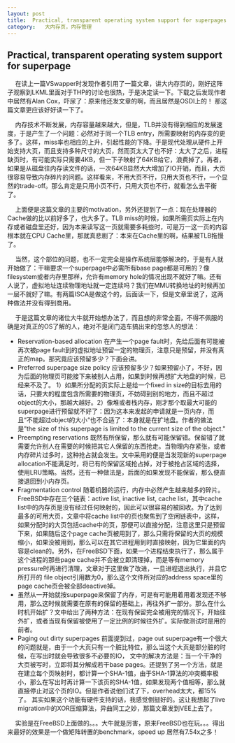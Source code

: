 ```yaml
---
layout: post
title:	Practical, transparent operating system support for superpages
category:	大内存页，内存管理
---
```

## Practical, transparent operating system support for superpage
&emsp; 在读上一篇VSwapper时发现作者引用了一篇文章，讲大内存页的，刚好这阵子观察到LKML里面对于THP的讨论也很热，于是决定读一下。下载之后发现作者中居然有Alan Cox，吓尿了：原来他还发文章的啊，而且居然是OSDI上的！ 那这篇文章更应该好好读一下了。

&emsp; 内存技术不断发展，内存容量越来越大，但是，TLB并没有得到相应的发展速度，于是产生了一个问题：必然对于同一个TLB entry，所需要映射的内存变的更多了。这样，miss率也相应的上升，引起性能的下降。于是现代处理从硬件上开始支持大页，而且支持多种尺寸的大页，然而页太大了也不好：太大了之后，进程缺页时，有可能实际只需要4KB，但一下子映射了64KB给它，浪费掉了。再者，如果是从磁盘往内存读文件的话，一次64KB显然大大增加了IO开销，而且，大页很容易导致内存碎片的问题。这样看来，不用大页不行，只用大页也不行，一个显然的trade-off。那么肯定是只用小页不行，只用大页也不行，就看怎么去平衡了。

&emsp; 上面便是这篇文章的主要的motivation，另外还提到了一点：现在处理器的Cache做的比以前好多了，也大多了。TLB miss的时候，如果所需页实际上在内存或者磁盘里还好，因为本来读写这一页就需要多耗些时，可是万一这一页的内容根本就在CPU Cache里，那就真悲剧了：本来在Cache里的啊，结果被TLB拖慢了。

&emsp; 当然，这个部位的问题，也不一定完全是操作系统层能够解决的，于是有人就开始做了：干嘛要求一个superpage中必需所有base page都是可用的？像filesystem或者内存里那样，允许有memory hole的情况出现不就好了嘛。还有人说了，虚拟地址连续物理地址就一定连续吗？我们在MMU转换地址的时候再加一层不就好了嘛。有两篇ISCA是做这个的，后面读一下，但是文章里说了，这两种做法并没有得到商用。

&emsp; 于是这篇文章的诸位大牛就开始想办法了，而且想的非常全面，不得不佩服的确是对真正的OS了解的人，绝对不是闭门造车搞出来的忽悠人的想法：

- Reservation-based allocation   在产生一个page fault时，先给后面有可能被再次被page fault到的虚拟地址预留一定的物理页，注意只是预留，并没有真正的map。那究竟应该预留多少？下面会讲。
- Preferred superpage size policy  应该预留多少？如果预留小了，不好，因为后面的物理页可能接下来被别人占用，如果到时候再想扩大地盘的时候，已经来不及了。 1）如果所分配的页实际上是给一个fixed in size的目标去用的话，只要大的程度包含所需要的物理页，不妨碍到别的地方，而且不超过object的大小，那越大越好。2）像堆或者栈内存，刚才那个取最大可能的superpage进行预留就不好了：因为这本来发起的申请就是一页内存，而且“不能超过object的大小“也不合适了：本身就是在扩地盘。作者的做法是”the size of this superpage is limited to the current size of the object."
- Preempting reservations  既然有所保留，那么就有可能保留错。保留错了就需要允许别人在需要的时候把其它人保留的东西抢走。当物理内存紧张，或者内存碎片过多时，这种抢占就会发生。文中采用的便是当发现新的superpage allocation不能满足时，将已有的保留区域抢占掉，对于被抢占区域的选择，使用LRU策略。当然，还有一种做法是，后面的如果发现不能保留，那么便直接退回到小内存页。
-  Fragmentation control 随着机器的运行，内存中必然产生越来越多的碎片。 FreeBSD中存在三个链表：active list, inactive list, cache list，其中cache list中的内存页是没有经过任何映射的，因此可以很容易的被回收。为了达到最多的可用大页，文章中将cache list中的页也聚焦到了空闲链表中，这样，如果分配时的大页包括cache中的页，那便可以直接分配，注意这里只是预留下来，如果随后这个page cache页被用到了，那么只需将保留的大页的规模缩小，如果没被用到，那么可以在其它进程用到时直接映射，因为它里面的内容是clean的。另外，在FreeBSD下面，如果一个进程结束执行了，那么属于这个进程的那些page cache并不会被立即清理掉，而是等有memory pressure时再进行清理，文章对于这里做了改进，一旦进程退出执行，并且它所打开的 file object引用数为0，那么这个文件所对应的address space里的page cache页会被全部deactive掉。
- 虽然从一开始就按superpage来保留了内存，可是有可能用着用着发现还不够用，那么这时候就需要在原有的保留的基础上，再往外扩一部分。那么在什么时机开始扩？文中给出了两种方法：在现有保留完全被用完的情况下，开始往外扩，或者当现有保留被使用了一定比例的时候往外扩。实际做测试时是用的前者。
-  Paging out dirty superpages  前面提到过，page out superpage有一个很大的问题就是，由于一个大页只有一个脏比特位，那么当这个大页是部分脏的时候，在写出时就会导致很多不必要的IO， 文中的解决方法是：当一个干净的大页被写时，立即将其分解成若干base pages。还提到了另一个方法，就是在建立每个页映射时，都计算一个SHA-1值，由于SHA-1算法的冲突概率极小，那么在写出时再计算一下该页的SHA-1值，如果发现两个值相等，那么就直接停止对这个页的IO。但是作者说他们试了下，overhead太大，都15%了。  其实如果这个功能有硬件支持的话，我感觉倒挺好的。这让我想起了live migration中的XOR压缩算法，异曲同工之妙，那篇文章发到VEE上去了。

&emsp; 实验是在FreeBSD上面做的。。。大牛就是厉害，原来FreeBSD也在玩。。。得出来最好的效果是一个做矩阵转置的benchmark，speed up 居然有7.54x之多！



